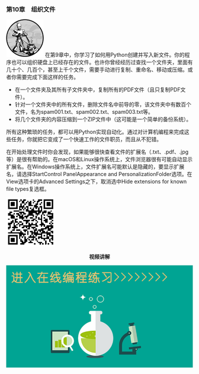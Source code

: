 ### 第10章　组织文件

<img class="my_markdown" src="../images/58.png" style="width: 20%" width="20%"/>
在第9章中，你学习了如何用Python创建并写入新文件。你的程序也可以组织硬盘上已经存在的文件。也许你曾经经历过查找一个文件夹，里面有几十个、几百个，甚至上千个文件，需要手动进行复制、重命名、移动或压缩。或者你需要完成下面这样的任务。

+ 在一个文件夹及其所有子文件夹中，复制所有的PDF文件（且只复制PDF文件）。
+ 针对一个文件夹中的所有文件，删除文件名中前导的零，该文件夹中有数百个文件，名为spam001.txt、spam002.txt、spam003.txt等。
+ 将几个文件夹的内容压缩到一个ZIP文件中（这可能是一个简单的备份系统）。

所有这种繁琐的任务，都可以用Python实现自动化。通过对计算机编程来完成这些任务，你就把它变成了一个快速工作的文件职员，而且从不犯错。

在开始处理文件时你会发现，如果能够很快查看文件的扩展名（.txt、.pdf、.jpg等）是很有帮助的。在macOS和Linux操作系统上，文件浏览器很有可能自动显示扩展名。在Windows操作系统上，文件扩展名可能默认是隐藏的，要显示扩展名，请选择StartControl PanelAppearance and PersonalizationFolder选项。在View选项卡的Advanced Settings之下，取消选中Hide extensions for known file types复选框。

![67.png](../images/67.png)
<center class="my_markdown"><b class="my_markdown">视频讲解</b></center>

![20210224808AD6F5.jpg](../images/20210224808AD6F5.jpg)
